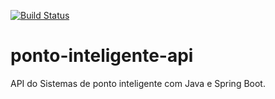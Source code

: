 [![Build Status](https://www.travis-ci.org/LeandroGoCosta/ponto-inteligente-api.svg?branch=main)](https://www.travis-ci.org/LeandroGoCosta/ponto-inteligente-api)
# ponto-inteligente-api
API do Sistemas de ponto inteligente com Java e Spring Boot.
